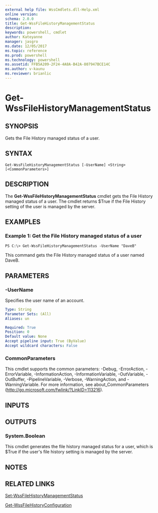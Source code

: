 ```yaml
---
external help file: WssCmdlets.dll-Help.xml
online version: 
schema: 2.0.0
title: Get-WssFileHistoryManagementStatus
description: 
keywords: powershell, cmdlet
author: Kateyanne
manager: jasgro
ms.date: 12/05/2017
ms.topic: reference
ms.prod: powershell
ms.technology: powershell
ms.assetid: FFB5A209-2F24-4A8A-B42A-807947BCE14C
ms.author: v-kaunu
ms.reviewer: brianlic
---
```


# Get-WssFileHistoryManagementStatus

## SYNOPSIS
Gets the File History managed status of a user.

## SYNTAX

```
Get-WssFileHistoryManagementStatus [-UserName] <String> [<CommonParameters>]
```

## DESCRIPTION
The **Get-WssFileHistoryManagementStatus** cmdlet gets the File History managed status of a user.
The cmdlet returns $True if the File History setting of the user is managed by the server.

## EXAMPLES

### Example 1: Get the File History managed status of a user
```
PS C:\> Get-WssFileHistoryManagementStatus -UserName "DaveB"
```

This command gets the File History managed status of a user named DaveB.

## PARAMETERS

### -UserName
Specifies the user name of an account.

```yaml
Type: String
Parameter Sets: (All)
Aliases: un

Required: True
Position: 0
Default value: None
Accept pipeline input: True (ByValue)
Accept wildcard characters: False
```

### CommonParameters
This cmdlet supports the common parameters: -Debug, -ErrorAction, -ErrorVariable, -InformationAction, -InformationVariable, -OutVariable, -OutBuffer, -PipelineVariable, -Verbose, -WarningAction, and -WarningVariable. For more information, see about_CommonParameters (http://go.microsoft.com/fwlink/?LinkID=113216).

## INPUTS

## OUTPUTS

### System.Boolean
This cmdlet generates the file history managed status for a user, which is $True if the user's file history setting is managed by the server.

## NOTES

## RELATED LINKS

[Set-WssFileHistoryManagementStatus](./Set-WssFileHistoryManagementStatus.md)

[Get-WssFileHistoryConfiguration](./Get-WssFileHistoryConfiguration.md)


